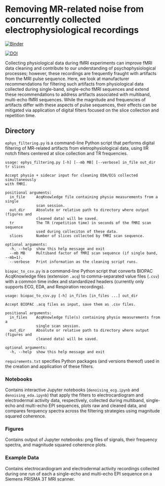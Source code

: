 # Removing MR-related noise from concurrently collected electrophysiological recordings

[![Binder](https://mybinder.org/badge_logo.svg)](https://mybinder.org/v2/gh/62442katieb/mbme-physio-denoising/binder-live?filepath=notebooks%2Fdenoising_ecg.ipynb)


[![DOI](https://zenodo.org/badge/273025481.svg)](https://zenodo.org/badge/latestdoi/273025481)


Collecting physiological data during fMRI experiments can improve fMRI data cleaning and 
contribute to our understanding of psychophysiological processes; however, these recordings are 
frequently fraught with artifacts from the MRI pulse sequence. Here, we look at manufacturer 
recommendations for filtering such artifacts from physiological data collected during 
single-band, single-echo fMRI sequences and extend these recommendations to address artifacts 
associated with multiband, multi-echo fMRI sequences. While the magnitude and frequencies of 
artifacts differ with these aspects of pulse sequences, their effects can be mitigated via 
application of digital filters focused on the slice collection and repetition time.

## Directory
`ephys_filtering.py` is a command-line Python script that performs digital filtering of MR-related artifacts from eletrophysiological data, 
using IIR notch filters centered at slice collection and TR frequencies.
```
usage: ephys_filtering.py [-h] [--mb MB] [--verbose] in_file out_dir tr slices

Accept physio + sidecar input for cleaning EDA/ECG collected simultaneously
with fMRI.

positional arguments:
  in_file     AcqKnowledge file containing physio measurements from a single
              scan session.
  out_dir     Absolute or relative path to directory where output (figures and
              cleaned data) will be saved.
  tr          The TR (repetition time) in seconds of the fMRI scan sequence
              used during colleciton of these data.
  slices      Number of slices collected by fMRI scan sequence.

optional arguments:
  -h, --help  show this help message and exit
  --mb MB     Multiband factor of fMRI scan sequence (if single band, --mb=1).
  --verbose   Print information as the cleaning script runs.
```

`biopac_to_csv.py` is a command-line Python script that converts BIOPAC AcqKnowledge files (extension `.acq`) to comma-separated value files (`.csv`) 
with a common time index and standardized headers (currently only supports ECG, EDA, and Respiration recordings).
```
usage: biopac_to_csv.py [-h] in_files [in_files ...] out_dir

Accept BIOPAC .acq files as input, save them as .csv files.

positional arguments:
  in_files    AcqKnowledge file(s) containing physio measurements from a
              single scan session.
  out_dir     Absolute or relative path to directory where output (figures and
              cleaned data) will be saved.

optional arguments:
  -h, --help  show this help message and exit
```

`requirements.txt` specifies Python packages (and versions thereof) used in the creation and application of these filters.

### Notebooks
Contains interactive Jupyter notebooks (`denoising_ecg.ipynb` and `denoising_eda.ipynb`) that apply the filters to electrocardiogram and electrodermal
activity data, respectively, collected during multiband, single-echo and multi-echo EPI sequences, plots raw and cleaned data, 
and compares ferquency spectra across the filtering strategies using magnitude squared coherence.

### Figures
Contains output of Jupyter notebooks: png files of signals, their frequency spectra, and magnitude squared coherence plots.

### Example Data
Contains electrocardiogram and electrodermal activity recordings collected during one run of each a single-echo and multi-echo EPI sequence on a Siemens PRISMA 3T MRI scanner.
